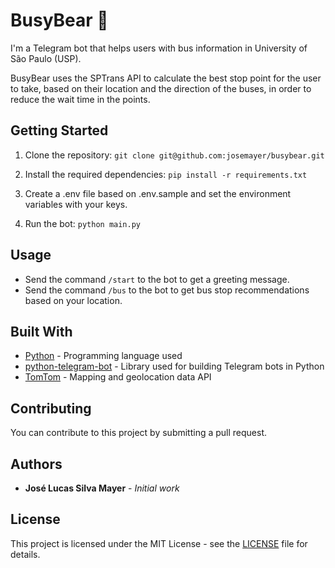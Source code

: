 # BusyBear 🐻

I'm a Telegram bot that helps users with bus information in University of São Paulo (USP). 

BusyBear uses the SPTrans API to calculate the best stop point for the user to take, based on their location and the direction of the buses, in order to reduce the wait time in the points.

## Getting Started

1. Clone the repository: `git clone git@github.com:josemayer/busybear.git`

2. Install the required dependencies: `pip install -r requirements.txt`

3. Create a .env file based on .env.sample and set the environment variables with your keys.

4. Run the bot: `python main.py`

## Usage

- Send the command `/start` to the bot to get a greeting message.
- Send the command `/bus` to the bot to get bus stop recommendations based on your location.

## Built With

- [Python](https://www.python.org/) - Programming language used
- [python-telegram-bot](https://github.com/python-telegram-bot/python-telegram-bot) - Library used for building Telegram bots in Python
- [TomTom](https://www.tomtom.com) - Mapping and geolocation data API

## Contributing

You can contribute to this project by submitting a pull request.

## Authors

- **José Lucas Silva Mayer** - *Initial work*

## License

This project is licensed under the MIT License - see the [LICENSE](LICENSE) file for details.

